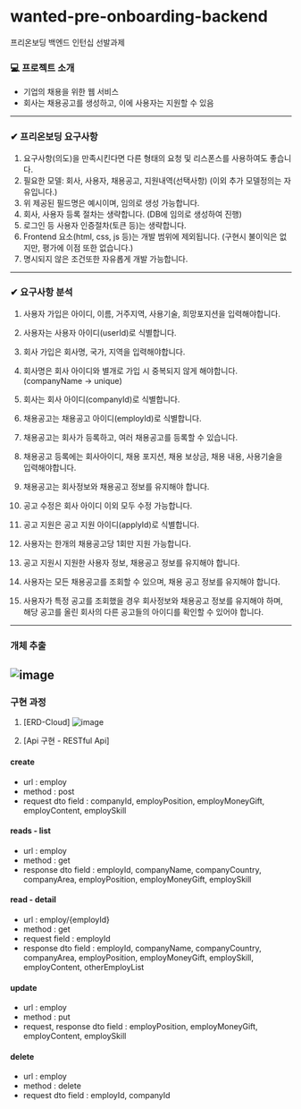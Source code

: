 # wanted-pre-onboarding-backend
프리온보딩 백엔드 인턴십 선발과제

### 💻 프로젝트 소개
- 기업의 채용을 위한 웹 서비스
- 회사는 채용공고를 생성하고, 이에 사용자는 지원할 수 있음
------------

### ✔ 프리온보딩 요구사항
 1. 요구사항(의도)을 만족시킨다면 다른 형태의 요청 및 리스폰스를 사용하여도 좋습니다.
 2. 필요한 모델: 회사, 사용자, 채용공고, 지원내역(선택사항) (이외 추가 모델정의는 자유입니다.)
 3. 위 제공된 필드명은 예시이며, 임의로 생성 가능합니다.
 4. 회사, 사용자 등록 절차는 생략합니다. (DB에 임의로 생성하여 진행)
 5. 로그인 등 사용자 인증절차(토큰 등)는 생략합니다.
 6. Frontend 요소(html, css, js 등)는 개발 범위에 제외됩니다. (구현시 불이익은 없지만, 평가에 이점 또한 없습니다.)
 7. 명시되지 않은 조건또한 자유롭게 개발 가능합니다.
------------

### ✔ 요구사항 분석
 1. 사용자 가입은 아이디, 이름, 거주지역, 사용기술, 희망포지션을 입력해야합니다.
 2. 사용자는 사용자 아이디(userId)로 식별합니다. 
 
 3. 회사 가입은 회사명, 국가, 지역을 입력해야합니다.
 4. 회사명은 회사 아이디와 별개로 가입 시 중복되지 않게 해야합니다.(companyName -> unique)
 5. 회사는 회사 아이디(companyId)로 식별합니다.

 6. 채용공고는 채용공고 아이디(employId)로 식별합니다.
 7. 채용공고는 회사가 등록하고, 여러 채용공고를 등록할 수 있습니다.
 8. 채용공고 등록에는 회사아이디, 채용 포지션, 채용 보상금, 채용 내용, 사용기술을 입력해야합니다.
 9. 채용공고는 회사정보와 채용공고 정보를 유지해야 합니다.
 10. 공고 수정은 회사 아이디 이외 모두 수정 가능합니다.

 11. 공고 지원은 공고 지원 아이디(applyId)로 식별합니다.
 12. 사용자는 한개의 채용공고당 1회만 지원 가능합니다.
 13. 공고 지원시 지원한 사용자 정보, 채용공고 정보를 유지해야 합니다.
  
 14. 사용자는 모든 채용공고를 조회할 수 있으며, 채용 공고 정보를 유지해야 합니다.
 15. 사용자가 특정 공고를 조회했을 경우 회사정보와 채용공고 정보를 유지해야 하며, 해당 공고를 올린 회사의 다른 공고들의 아이디를 확인할 수 있어야 합니다.
------------

### 개체 추출
![image](https://github.com/newnyee/wanted-pre-onboarding-backend/assets/121937711/0284ed97-16f1-40c8-9596-4943807919b8)
------------

### 구현 과정
1. [ERD-Cloud]
![image](https://github.com/newnyee/wanted-pre-onboarding-backend/assets/121937711/24bf37cc-b489-4295-9119-d2c30d2f2942)

2. [Api 구현 - RESTful Api]
#### create
- url : employ
- method : post
- request dto field : companyId, employPosition, employMoneyGift, employContent, employSkill

#### reads - list
- url : employ
- method : get
- response dto field : employId, companyName, companyCountry, companyArea, employPosition, employMoneyGift, employSkill

#### read - detail
- url : employ/{employId}
- method : get
- request field : employId
- response dto field : employId, companyName, companyCountry, companyArea, employPosition, employMoneyGift, employSkill, employContent, otherEmployList

#### update
- url : employ
- method : put
- request, response dto field : employPosition, employMoneyGift, employContent, employSkill

#### delete
- url : employ
- method : delete
- request dto field : employId, companyId
